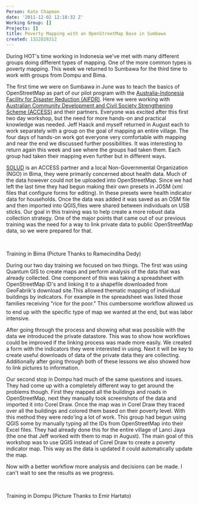 ```yaml
---
Person: Kate Chapman
date: '2011-12-02 12:18:32 Z'
Working Group: []
Projects: []
title: Poverty Mapping with an OpenStreetMap Base in Sumbawa
created: 1322828312
---
```

<p>During HOT's time working in Indonesia we've met with many different groups doing different types of mapping. One of the more common types is poverty mapping. This week we returned to Sumbawa for the third time to work with groups from Dompu and Bima.</p><p>The first time we were on Sumbawa in June was to teach the basics of OpenStreetMap as part of our pilot program with the <a href="http://www.aifdr.org/">Australia-Indonesia Facility for Disaster Reduction (AIFDR)</a>. Here we were working with <a href="http://www.access-indo.or.id/">Australian Community Development and Civil Society Strengthening Scheme (ACCESS)</a> and their partners. Everyone was excited after this first two day workshop, but the need for more hands-on and practical knowledge was needed. Jeff Haack and myself returned in August each to work separately with a group on the goal of mapping an entire village. The four days of hands-on work got everyone very comfortable with mapping and near the end we discussed further possibilities. It was interesting to return again this week and see where the groups had taken them. Each group had taken their mapping even further but in different ways.</p><p><a href="http://rumahsolud.wordpress.com/">SOLUD</a> is an ACCESS partner and a local Non-Governmental Organization (NGO) in Bima, they were primarily concerned about health data. Much of the data however could not be uploaded into OpenStreetMap. Since we had left the last time they had begun making their own presets in JOSM (xml files that configure forms for editing). In these presets were health indicator data for households. Once the data was added it was saved as an OSM file and then imported into QGIS,files were shared between individuals on USB sticks. Our goal in this training was to help create a more robust data collection strategy. One of the major points that came out of our previous training was the need for a way to link private data to public OpenStreetMap data, so we were prepared for that.</p><p>&nbsp;</p><p><img src="/sites/default/files/imagecache/update_content/wp-content/uploads/2011/12/380911_2356066065356_1361345954_32300583_2086391611_n.jpg" alt="">Training in Bima (Picture Thanks to Ramecindiha Dedy)</p><p>During our two day training we focused on two things. The first was using Quantum GIS to create maps and perform analysis of the data that was already collected. One component of this was taking a spreadsheet with OpenStreetMap ID's and linking it to a shapefile downloaded from GeoFabrik's download site.This allowed thematic mapping of individual buildings by indicators. For example in the spreadsheet was listed those families receiving "rice for the poor." This cumbersome workflow allowed us to end up with the specific type of map we wanted at the end, but was labor intensive.</p><p>After going through the process and showing what was possible with the data we introduced the private datastore. This was to show how workflows could be improved if the linking process was made more easily. We created a form with the indicators they were interested in using. Next it will be key to create useful downloads of data of the private data they are collecting. Additionally after going through both of these lessons we also showed how to link pictures to information.</p><p>Our second stop in Dompu had much of the same questions and issues. They had come up with a completely different way to get around the problems though. First they mapped all the buildings and roads in OpenStreetMap, next they manually took screenshots of the data and imported it into Corel Draw. Once the map was in Corel Draw they traced over all the buildings and colored them based on their poverty level. With this method they were redo'ing a lot of work. This group had begun using QGIS some by manually typing all the IDs from OpenStreetMap into their Excel files. They had already done this for the entire village of Lanci Jaya (the one that Jeff worked with them to map in August). The main goal of this workshop was to use QGIS instead of Corel Draw to create a poverty indicator map. This way as the data is updated it could automatically update the map.</p><p>Now with a better workflow more analysis and decisions can be made. I can't wait to see the results as we progress.</p><p>&nbsp;</p><p><img src="/sites/default/files/imagecache/update_content/wp-content/uploads/2011/12/386664_10150493672226101_704311100_10751628_864614055_n.jpg" alt="">Training in Dompu (Picture Thanks to Emir Hartato)</p>
